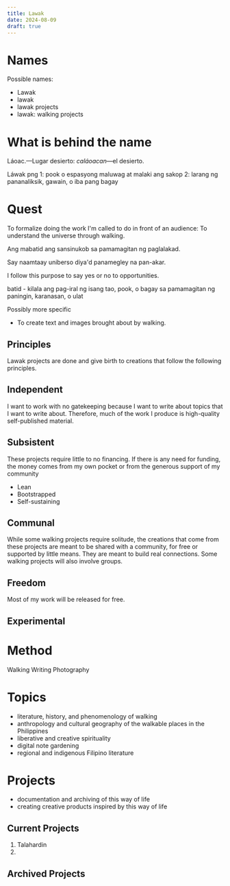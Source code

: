 ```yaml
---
title: Lawak
date: 2024-08-09
draft: true
---
```

# Names

Possible names:
- Lawak
- lawak
- lawak projects
- lawak: walking projects

# What is behind the name

Láoac.—Lugar desierto: _caláoacan_—el desierto.

Láwak
png
1: pook o espasyong maluwag at malaki ang sakop
2: larang ng pananaliksik, gawain, o iba pang bagay

# Quest

To formalize doing the work I'm called to do in front of an audience: To understand the universe through walking.

Ang mabatid ang sansinukob sa pamamagitan ng paglalakad.

Say naamtaay uniberso diya'd panamegley na pan-akar.

I follow this purpose to say yes or no to opportunities.

batid - kilala ang pag-iral ng isang tao, pook, o bagay sa pamamagitan ng paningin, karanasan, o ulat

Possibly more specific
- To create text and images brought about by walking.

## Principles

Lawak projects are done and give birth to creations that follow the following principles.

## Independent

I want to work with no gatekeeping because I want to write about topics that I want to write about. Therefore, much of the work I produce is high-quality self-published material.

## Subsistent

These projects require little to no financing. If there is any need for funding, the money comes from my own pocket or from the generous support of my community

- Lean
- Bootstrapped
- Self-sustaining

## Communal

While some walking projects require solitude, the creations that come from these projects are meant to be shared with a community, for free or supported by little means. They are meant to build real connections. Some walking projects will also involve groups.

## Freedom

Most of my work will be released for free.

## Experimental



# Method

Walking
Writing
Photography

# Topics

- literature, history, and phenomenology of walking
- anthropology and cultural geography of the walkable places in the Philippines
- liberative and creative spirituality
- digital note gardening
- regional and indigenous Filipino literature

# Projects

- documentation and archiving of this way of life
- creating creative products inspired by this way of life

## Current Projects

1. Talahardin
2. 

## Archived Projects
